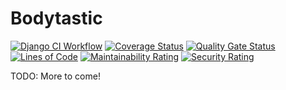 # Bodytastic

[![Django CI Workflow](https://github.com/dylanjboyd/bodytastic/actions/workflows/ci.yml/badge.svg)](https://github.com/dylanjboyd/bodytastic/actions/workflows/ci.yml)
[![Coverage Status](https://coveralls.io/repos/github/dylanjboyd/bodytastic/badge.svg?branch=main)](https://coveralls.io/github/dylanjboyd/bodytastic?branch=main)
[![Quality Gate Status](https://sonarcloud.io/api/project_badges/measure?project=dylanjboyd_bodytastic&metric=alert_status)](https://sonarcloud.io/summary/new_code?id=dylanjboyd_bodytastic)
[![Lines of Code](https://sonarcloud.io/api/project_badges/measure?project=dylanjboyd_bodytastic&metric=ncloc)](https://sonarcloud.io/summary/new_code?id=dylanjboyd_bodytastic)
[![Maintainability Rating](https://sonarcloud.io/api/project_badges/measure?project=dylanjboyd_bodytastic&metric=sqale_rating)](https://sonarcloud.io/summary/new_code?id=dylanjboyd_bodytastic)
[![Security Rating](https://sonarcloud.io/api/project_badges/measure?project=dylanjboyd_bodytastic&metric=security_rating)](https://sonarcloud.io/summary/new_code?id=dylanjboyd_bodytastic)

TODO: More to come!

